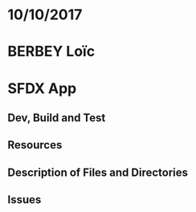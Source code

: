 # 10/10/2017
# BERBEY Loïc

# SFDX  App

## Dev, Build and Test


## Resources


## Description of Files and Directories


## Issues


